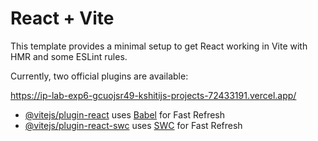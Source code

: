 # React + Vite

This template provides a minimal setup to get React working in Vite with HMR and some ESLint rules.

Currently, two official plugins are available:

https://ip-lab-exp6-gcuojsr49-kshitijs-projects-72433191.vercel.app/

- [@vitejs/plugin-react](https://github.com/vitejs/vite-plugin-react/blob/main/packages/plugin-react/README.md) uses [Babel](https://babeljs.io/) for Fast Refresh
- [@vitejs/plugin-react-swc](https://github.com/vitejs/vite-plugin-react-swc) uses [SWC](https://swc.rs/) for Fast Refresh
